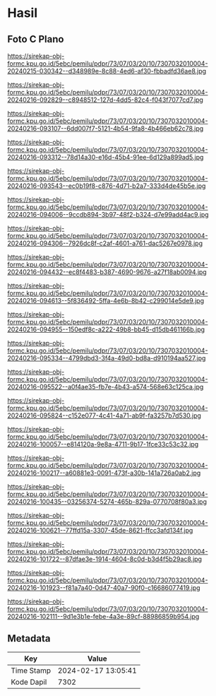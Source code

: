 # Hasil

## Foto C Plano

https://sirekap-obj-formc.kpu.go.id/5ebc/pemilu/pdpr/73/07/03/20/10/7307032010004-20240215-030342--d348989e-8c88-4ed6-af30-fbbadfd36ae8.jpg

https://sirekap-obj-formc.kpu.go.id/5ebc/pemilu/pdpr/73/07/03/20/10/7307032010004-20240216-092829--c8948512-127d-4dd5-82c4-f043f7077cd7.jpg

https://sirekap-obj-formc.kpu.go.id/5ebc/pemilu/pdpr/73/07/03/20/10/7307032010004-20240216-093107--6dd007f7-5121-4b54-9fa8-4b466eb62c78.jpg

https://sirekap-obj-formc.kpu.go.id/5ebc/pemilu/pdpr/73/07/03/20/10/7307032010004-20240216-093312--78d14a30-e16d-45b4-91ee-6d129a899ad5.jpg

https://sirekap-obj-formc.kpu.go.id/5ebc/pemilu/pdpr/73/07/03/20/10/7307032010004-20240216-093543--ec0b19f8-c876-4d71-b2a7-333d4de45b5e.jpg

https://sirekap-obj-formc.kpu.go.id/5ebc/pemilu/pdpr/73/07/03/20/10/7307032010004-20240216-094006--9ccdb894-3b97-48f2-b324-d7e99add4ac9.jpg

https://sirekap-obj-formc.kpu.go.id/5ebc/pemilu/pdpr/73/07/03/20/10/7307032010004-20240216-094306--7926dc8f-c2af-4601-a761-dac5267e0978.jpg

https://sirekap-obj-formc.kpu.go.id/5ebc/pemilu/pdpr/73/07/03/20/10/7307032010004-20240216-094432--ec8f4483-b387-4690-9676-a27f18ab0094.jpg

https://sirekap-obj-formc.kpu.go.id/5ebc/pemilu/pdpr/73/07/03/20/10/7307032010004-20240216-094613--5f836492-5ffa-4e6b-8b42-c299014e5de9.jpg

https://sirekap-obj-formc.kpu.go.id/5ebc/pemilu/pdpr/73/07/03/20/10/7307032010004-20240216-094955--150edf8c-a222-49b8-bb45-d15db461166b.jpg

https://sirekap-obj-formc.kpu.go.id/5ebc/pemilu/pdpr/73/07/03/20/10/7307032010004-20240216-095334--4799dbd3-3f4a-49d0-bd8a-d910194aa527.jpg

https://sirekap-obj-formc.kpu.go.id/5ebc/pemilu/pdpr/73/07/03/20/10/7307032010004-20240216-095522--a0f4ae35-fb7e-4b43-a574-568e63c125ca.jpg

https://sirekap-obj-formc.kpu.go.id/5ebc/pemilu/pdpr/73/07/03/20/10/7307032010004-20240216-095824--c152e077-4c41-4a71-ab9f-fa3257b7d530.jpg

https://sirekap-obj-formc.kpu.go.id/5ebc/pemilu/pdpr/73/07/03/20/10/7307032010004-20240216-100057--e814120a-9e8a-4711-9b17-1fce33c53c32.jpg

https://sirekap-obj-formc.kpu.go.id/5ebc/pemilu/pdpr/73/07/03/20/10/7307032010004-20240216-100217--a60881e3-0091-473f-a30b-141a726a0ab2.jpg

https://sirekap-obj-formc.kpu.go.id/5ebc/pemilu/pdpr/73/07/03/20/10/7307032010004-20240216-100435--03256374-5274-465b-829a-0770708f80a3.jpg

https://sirekap-obj-formc.kpu.go.id/5ebc/pemilu/pdpr/73/07/03/20/10/7307032010004-20240216-100621--77ffd15a-3307-45de-8621-ffcc3afd134f.jpg

https://sirekap-obj-formc.kpu.go.id/5ebc/pemilu/pdpr/73/07/03/20/10/7307032010004-20240216-101722--87dfae3e-1914-4604-8c0d-b3d4f5b29ac8.jpg

https://sirekap-obj-formc.kpu.go.id/5ebc/pemilu/pdpr/73/07/03/20/10/7307032010004-20240216-101923--f81a7a40-0d47-40a7-90f0-c16686077419.jpg

https://sirekap-obj-formc.kpu.go.id/5ebc/pemilu/pdpr/73/07/03/20/10/7307032010004-20240216-102111--9d1e3b1e-febe-4a3e-89cf-88986859b954.jpg


## Metadata

| Key        | Value               |
| ---------- | ------------------- |
| Time Stamp | 2024-02-17 13:05:41 |
| Kode Dapil | 7302                |




